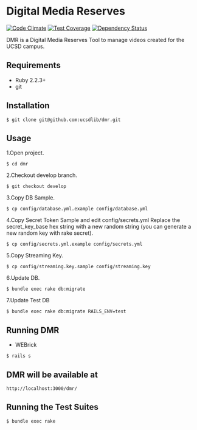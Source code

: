 # Digital Media Reserves

[![Code Climate](https://codeclimate.com/repos/55ba7d62695680248f002bf7/badges/d679e6605b13a7596ad1/gpa.svg)](https://codeclimate.com/repos/55ba7d62695680248f002bf7/feed)
[![Test Coverage](https://codeclimate.com/repos/55ba7d62695680248f002bf7/badges/d679e6605b13a7596ad1/coverage.svg)](https://codeclimate.com/repos/55ba7d62695680248f002bf7/coverage)
[![Dependency Status](https://gemnasium.com/ucsdlib/dmr.svg)](https://gemnasium.com/ucsdlib/dmr)

DMR is a Digital Media Reserves Tool to manage videos created for the UCSD campus.

## Requirements

* Ruby 2.2.3+
* git

## Installation

```
$ git clone git@github.com:ucsdlib/dmr.git
```

## Usage

1.Open project.

```
$ cd dmr
```

2.Checkout develop branch.

```
$ git checkout develop
```

3.Copy DB Sample.

```
$ cp config/database.yml.example config/database.yml
```

4.Copy Secret Token Sample and edit config/secrets.yml
Replace the secret_key_base hex string with a new random string (you can generate a new random key with rake secret).

```
$ cp config/secrets.yml.example config/secrets.yml
```

5.Copy Streaming Key.

```
$ cp config/streaming.key.sample config/streaming.key
```

6.Update DB.

```
$ bundle exec rake db:migrate
```

7.Update Test DB

```
$ bundle exec rake db:migrate RAILS_ENV=test
```

## Running DMR

* WEBrick

```
$ rails s
```

## DMR will be available at 

```
http://localhost:3000/dmr/ 
```

## Running the Test Suites

```
$ bundle exec rake
```